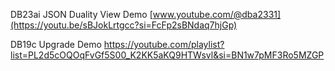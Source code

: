 DB23ai JSON Duality View Demo
[www.youtube.com/@dba2331](https://youtu.be/sBJokLrtgcc?si=FcFp2sBNdaq7hjGp)

DB19c Upgrade Demo
https://youtube.com/playlist?list=PL2d5cOQOqFvGf5S00_K2KK5aKQ9HTWsvl&si=BN1w7pMF3Ro5MZGP

